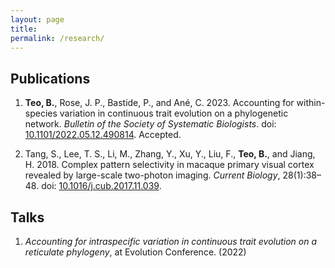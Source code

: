 ```yaml
---
layout: page
title:
permalink: /research/
---
```


## Publications
1. **Teo, B.**, Rose, J. P., Bastide, P., and Ané, C. 2023. Accounting for
within-species variation in continuous trait evolution on a phylogenetic network.
*Bulletin of the Society of Systematic Biologists*.
doi: [10.1101/2022.05.12.490814](http://doi.org/10.1101/2022.05.12.490814). Accepted.

2. Tang, S., Lee, T. S., Li, M., Zhang, Y., Xu, Y., Liu, F., **Teo, B.**, and
Jiang, H. 2018. Complex pattern selectivity in macaque primary visual cortex 
revealed by large-scale two-photon imaging. *Current Biology*, 28(1):38–48.
doi: [10.1016/j.cub.2017.11.039](http://doi.org/10.1016/j.cub.2017.11.039).

## Talks
1. *Accounting for intraspecific variation in continuous trait evolution on a
reticulate phylogeny*, at Evolution Conference. (2022)